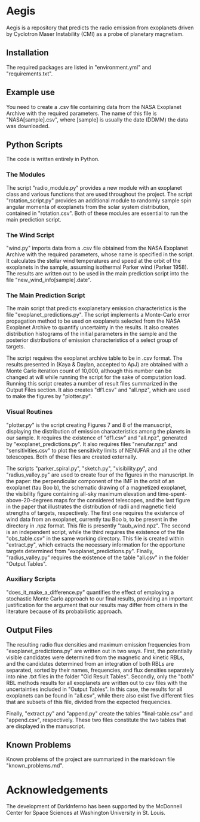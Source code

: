 # Aegis
Aegis is a repository that predicts the radio emission from exoplanets driven by Cyclotron Maser Instability (CMI) as a probe of planetary magnetism.

## Installation
The required packages are listed in "environment.yml" and "requirements.txt".

## Example use
You need to create a .csv file containing data from the NASA Exoplanet Archive with the required parameters. The name of this file is "NASA[sample].csv", where [sample] is usually the date (DDMM) the data was downloaded.


## Python Scripts 
The code is written entirely in Python.

### The Modules
The script "radio_module.py" provides a new module with an exoplanet class and various functions that are used throughout the project. The script "rotation_script.py" provides an additional module to randomly sample spin angular momenta of exoplanets from the solar system distribution, contained in "rotation.csv". Both of these modules are essential to run the main prediction script.

### The Wind Script
"wind.py" imports data from a .csv file obtained from the NASA Exoplanet Archive with the required parameters, whose name is specified in the script. It calculates the stellar wind temperatures and speed at the orbit of the exoplanets in the sample, assuming isothermal Parker wind (Parker 1958). The results are written out to be used in the main prediction script into the file "new_wind_info[sample].date".

### The Main Prediction Script
The main script that predicts exoplanetary emission characteristics is the file "exoplanet_predictions.py". The script implements a Monte-Carlo error propagation
method to be used on exoplanets selected from the NASA Exoplanet Archive to quantify uncertainty in the results. It also creates distribution histograms of the initial parameters in the sample and the posterior distributions of emission characteristics of a select group of targets.

The script requires the exoplanet archive table to be in .csv format. The results presented in (Kaya & Daylan, accepted to ApJ) are obtained with a Monte Carlo iteration count of 10,000, although this number can be changed at will while running the script for the sake of computation load. Running this script creates a number of result files summarized in the Output Files section. It also creates "df1.csv" and "all.npz", which are used to make the figures by "plotter.py".

### Visual Routines
"plotter.py" is the script creating Figures 7 and 8 of the manuscript, displaying the distribution of emission characteristics among the planets in our sample. It requires the existence of "df1.csv" and "all.npz", generated by "exoplanet_predictions.py". It also requires files "nenufar.npz" and "sensitivities.csv" to plot the sensitivity limits of NENUFAR and all the other telescopes. Both of these files are created externally.

The scripts "parker_spiral.py", "sketch.py", "visibility.py", and "radius_valley.py" are used to create four of the figures in the manuscript. In the paper: the perpendicular component of the IMF in the orbit of an exoplanet (tau Boo b), the schematic drawing of a magnetized exoplanet, the visibility figure containing all-sky maximum elevation and time-spent-above-20-degrees maps for the considered telescopes, and the last figure in the paper that illustrates the distribution of radii and magnetic field strengths of targets, respectively. The first one requires the existence of wind data from an exoplanet, currently tau Boo b, to be present in the directory in .npz format. This file is presently "taub_wind.npz". The second is an independent script, while the third requires the existence of the file "obs_table.csv" in the same working directory. This file is created within "extract.py", which extracts the necessary information for the opportune targets determined from "exoplanet_predictions.py". Finally, "radius_valley.py" requires the existence of the table "all.csv" in the folder "Output Tables".

### Auxiliary Scripts
"does_it_make_a_difference.py" quantifies the effect of employing a stochastic Monte Carlo approach to our final results, providing an important justification for the argument that our results may differ from others in the literature because of its probabilistic approach.

## Output Files
The resulting radio flux densities and maximum emission frequencies from "exoplanet_predictions.py" are written out in two ways. First, the potentially visible candidates were determined from the magnetic and kinetic RBLs, and the candidates determined from an integration of both RBLs are separated, sorted by their names, frequencies, and flux densities separately into nine .txt files in the folder "Old Result Tables". Secondly, only the "both" RBL methods results for all exoplanets are written out to csv files with the uncertainties included in "Output Tables". In this case, the results for all exoplanets can be found in "all.csv", while there also exist five different files that are subsets of this file, divided from the expected frequencies.

Finally, "extract.py" and "append.py" create the tables "final-table.csv" and "append.csv", respectively. These two files constitute the two tables that are displayed in the manuscript.


## Known Problems
Known problems of the project are summarized in the markdown file 
"known_problems.md".


# Acknowledgements

The development of DarkInferno has been supported by the McDonnell Center for Space Sciences at Washington University in St. Louis.
